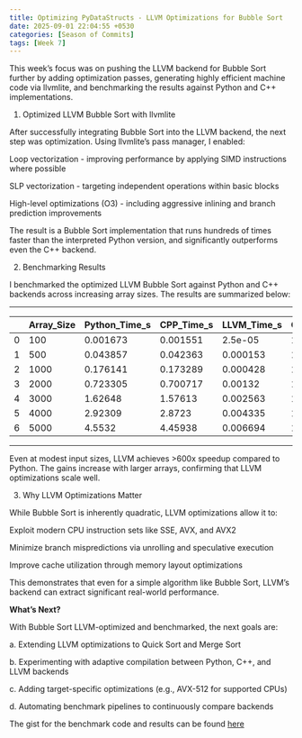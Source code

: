 ```yaml
---
title: Optimizing PyDataStructs - LLVM Optimizations for Bubble Sort
date: 2025-09-01 22:04:55 +0530
categories: [Season of Commits]
tags: [Week 7]
---
```


This week’s focus was on pushing the LLVM backend for Bubble Sort further by adding optimization passes, generating highly efficient machine code via llvmlite, and benchmarking the results against Python and C++ implementations.

1. Optimized LLVM Bubble Sort with llvmlite

After successfully integrating Bubble Sort into the LLVM backend, the next step was optimization. Using llvmlite’s pass manager, I enabled:

Loop vectorization - improving performance by applying SIMD instructions where possible

SLP vectorization - targeting independent operations within basic blocks

High-level optimizations (O3) - including aggressive inlining and branch prediction improvements

The result is a Bubble Sort implementation that runs hundreds of times faster than the interpreted Python version, and significantly outperforms even the C++ backend.

2. Benchmarking Results

I benchmarked the optimized LLVM Bubble Sort against Python and C++ backends across increasing array sizes. The results are summarized below:

---
|    |   Array_Size |   Python_Time_s |   CPP_Time_s |   LLVM_Time_s |   CPP_Speedup |   LLVM_Speedup |
|----|--------------|-----------------|--------------|---------------|---------------|----------------|
|  0 |          100 |        0.001673 |     0.001551 |      2.5e-05  |          1.08 |          66.05 |
|  1 |          500 |        0.043857 |     0.042363 |      0.000153 |          1.04 |         286.34 |
|  2 |         1000 |        0.176141 |     0.173289 |      0.000428 |          1.02 |         411.99 |
|  3 |         2000 |        0.723305 |     0.700717 |      0.00132  |          1.03 |         547.87 |
|  4 |         3000 |        1.62648  |     1.57613  |      0.002563 |          1.03 |         634.69 |
|  5 |         4000 |        2.92309  |     2.8723   |      0.004335 |          1.02 |         674.22 |
|  6 |         5000 |        4.5532   |     4.45938  |      0.006694 |          1.02 |         680.2  |
---
Even at modest input sizes, LLVM achieves >600x speedup compared to Python. The gains increase with larger arrays, confirming that LLVM optimizations scale well.

3. Why LLVM Optimizations Matter

While Bubble Sort is inherently quadratic, LLVM optimizations allow it to:

Exploit modern CPU instruction sets like SSE, AVX, and AVX2

Minimize branch mispredictions via unrolling and speculative execution

Improve cache utilization through memory layout optimizations

This demonstrates that even for a simple algorithm like Bubble Sort, LLVM’s backend can extract significant real-world performance.

**What’s Next?**

With Bubble Sort LLVM-optimized and benchmarked, the next goals are:

a. Extending LLVM optimizations to Quick Sort and Merge Sort

b. Experimenting with adaptive compilation between Python, C++, and LLVM backends

c. Adding target-specific optimizations (e.g., AVX-512 for supported CPUs)

d. Automating benchmark pipelines to continuously compare backends

The gist for the benchmark code and results can be found [here](https://gist.github.com/prex03/c92ebcc8a08806e95cb2f6dcec215681)
